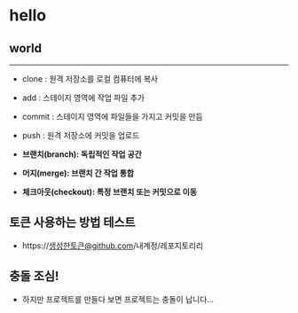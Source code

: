 # hello

## world
---

- clone : 원격 저장소를 로컬 컴퓨터에 복사
- add : 스테이지 영역에 작업 파일 추가
- commit : 스테이지 영역에 파일들을 가지고 커밋을 만듬
- push : 원격 저장소에 커밋을 업로드

- **브랜치(branch): 독립적인 작업 공간**
- **머지(merge): 브랜치 간 작업 통합**
- **체크아웃(checkout): 특정 브랜치 또는 커밋으로 이동**

## 토큰 사용하는 방법 테스트
- https://생성한토큰@github.com/내계정/레포지토리리

## 충돌 조심!
- 하지만 프로젝트를 만들다 보면 프로젝트는 충돌이 납니다...